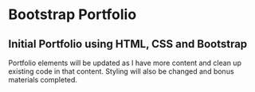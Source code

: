 <h1> Bootstrap Portfolio</h1>
<h2>Initial Portfolio using HTML, CSS and Bootstrap</h2>
<p>Portfolio elements will be updated as I have more content and clean up existing code in that content.
Styling will also be changed and bonus materials completed.</p>
